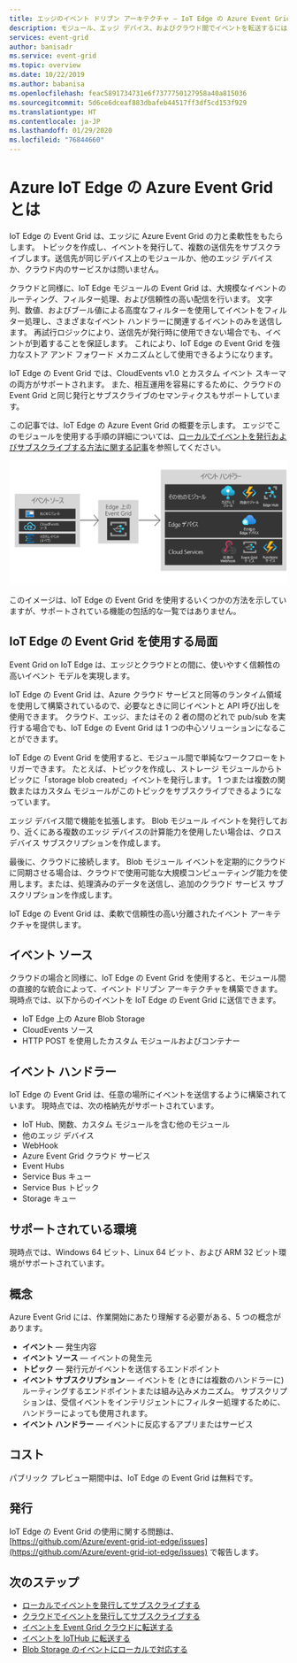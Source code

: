 ```yaml
---
title: エッジのイベント ドリブン アーキテクチャ — IoT Edge の Azure Event Grid
description: モジュール、エッジ デバイス、およびクラウド間でイベントを転送するには、IoT Edge のモジュールとして Azure Event Grid を使用します。
services: event-grid
author: banisadr
ms.service: event-grid
ms.topic: overview
ms.date: 10/22/2019
ms.author: babanisa
ms.openlocfilehash: feac5891734731e6f7377750127958a40a815036
ms.sourcegitcommit: 5d6ce6dceaf883dbafeb44517ff3df5cd153f929
ms.translationtype: HT
ms.contentlocale: ja-JP
ms.lasthandoff: 01/29/2020
ms.locfileid: "76844660"
---
```

# <a name="what-is-azure-event-grid-on-azure-iot-edge"></a>Azure IoT Edge の Azure Event Grid とは
IoT Edge の Event Grid は、エッジに Azure Event Grid の力と柔軟性をもたらします。 トピックを作成し、イベントを発行して、複数の送信先をサブスクライブします。送信先が同じデバイス上のモジュールか、他のエッジ デバイスか、クラウド内のサービスかは問いません。

クラウドと同様に、IoT Edge モジュールの Event Grid は、大規模なイベントのルーティング、フィルター処理、および信頼性の高い配信を行います。 文字列、数値、およびブール値による高度なフィルターを使用してイベントをフィルター処理し、さまざまなイベント ハンドラーに関連するイベントのみを送信します。 再試行ロジックにより、送信先が発行時に使用できない場合でも、イベントが到着することを保証します。 これにより、IoT Edge の Event Grid を強力なストア アンド フォワード メカニズムとして使用できるようになります。

IoT Edge の Event Grid では、CloudEvents v1.0 とカスタム イベント スキーマの両方がサポートされます。 また、相互運用を容易にするために、クラウドの Event Grid と同じ発行とサブスクライブのセマンティクスもサポートしています。

この記事では、IoT Edge の Azure Event Grid の概要を示します。 エッジでこのモジュールを使用する手順の詳細については、[ローカルでイベントを発行およびサブスクライブする方法に関する記事](pub-sub-events-webhook-local.md)を参照してください。 

![IoT Edge の Event Grid ソースとハンドラーのモデル](../media/edge-overview/functional-model.png)

このイメージは、IoT Edge の Event Grid を使用するいくつかの方法を示していますが、サポートされている機能の包括的な一覧ではありません。

## <a name="when-to-use-event-grid-on-iot-edge"></a>IoT Edge の Event Grid を使用する局面

Event Grid on IoT Edge は、エッジとクラウドとの間に、使いやすく信頼性の高いイベント モデルを実現します。

IoT Edge の Event Grid は、Azure クラウド サービスと同等のランタイム領域を使用して構築されているので、必要なときに同じイベントと API 呼び出しを使用できます。 クラウド、エッジ、またはその 2 者の間のどれで pub/sub を実行する場合でも、IoT Edge の Event Grid は 1 つの中心ソリューションになることができます。

IoT Edge の Event Grid を使用すると、モジュール間で単純なワークフローをトリガーできます。 たとえば、トピックを作成し、ストレージ モジュールからトピックに「storage blob created」イベントを発行します。 1 つまたは複数の関数またはカスタム モジュールがこのトピックをサブスクライブできるようになっています。

エッジ デバイス間で機能を拡張します。 Blob モジュール イベントを発行しており、近くにある複数のエッジ デバイスの計算能力を使用したい場合は、クロスデバイス サブスクリプションを作成します。

最後に、クラウドに接続します。 Blob モジュール イベントを定期的にクラウドに同期させる場合は、クラウドで使用可能な大規模コンピューティング能力を使用します。または、処理済みのデータを送信し、追加のクラウド サービス サブスクリプションを作成します。

IoT Edge の Event Grid は、柔軟で信頼性の高い分離されたイベント アーキテクチャを提供します。

## <a name="event-sources"></a>イベント ソース

クラウドの場合と同様に、IoT Edge の Event Grid を使用すると、モジュール間の直接的な統合によって、イベント ドリブン アーキテクチャを構築できます。 現時点では、以下からのイベントを IoT Edge の Event Grid に送信できます。

* IoT Edge 上の Azure Blob Storage
* CloudEvents ソース
* HTTP POST を使用したカスタム モジュールおよびコンテナー

## <a name="event-handlers"></a>イベント ハンドラー

IoT Edge の Event Grid は、任意の場所にイベントを送信するように構築されています。 現時点では、次の格納先がサポートされています。

* IoT Hub、関数、カスタム モジュールを含む他のモジュール
* 他のエッジ デバイス
* WebHook
* Azure Event Grid クラウド サービス
* Event Hubs
* Service Bus キュー
* Service Bus トピック
* Storage キュー

## <a name="supported-environments"></a>サポートされている環境
現時点では、Windows 64 ビット、Linux 64 ビット、および ARM 32 ビット環境がサポートされています。

## <a name="concepts"></a>概念

Azure Event Grid には、作業開始にあたり理解する必要がある、5 つの概念があります。

* **イベント** — 発生内容
* **イベント ソース** — イベントの発生元
* **トピック** — 発行元がイベントを送信するエンドポイント
* **イベント サブスクリプション** — イベントを (ときには複数のハンドラーに) ルーティングするエンドポイントまたは組み込みメカニズム。 サブスクリプションは、受信イベントをインテリジェントにフィルター処理するために、ハンドラーによっても使用されます。
* **イベント ハンドラー** — イベントに反応するアプリまたはサービス

## <a name="cost"></a>コスト

パブリック プレビュー期間中は、IoT Edge の Event Grid は無料です。

## <a name="issues"></a>発行
IoT Edge の Event Grid の使用に関する問題は、[https://github.com/Azure/event-grid-iot-edge/issues](https://github.com/Azure/event-grid-iot-edge/issues) で報告します。

## <a name="next-steps"></a>次のステップ

* [ローカルでイベントを発行してサブスクライブする](pub-sub-events-webhook-local.md)
* [クラウドでイベントを発行してサブスクライブする](pub-sub-events-webhook-cloud.md)
* [イベントを Event Grid クラウドに転送する](forward-events-event-grid-cloud.md)
* [イベントを IoTHub に転送する](forward-events-iothub.md)
* [Blob Storage のイベントにローカルで対応する](react-blob-storage-events-locally.md)
